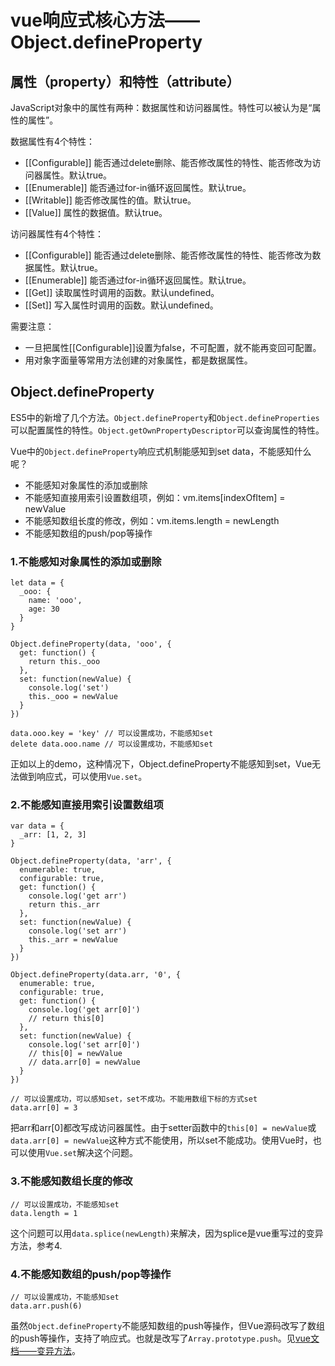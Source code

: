 # vue响应式核心方法——Object.defineProperty

## 属性（property）和特性（attribute）

JavaScript对象中的属性有两种：数据属性和访问器属性。特性可以被认为是“属性的属性”。

数据属性有4个特性：

* \[\[Configurable\]\]  能否通过delete删除、能否修改属性的特性、能否修改为访问器属性。默认true。
* \[\[Enumerable\]\]    能否通过for-in循环返回属性。默认true。
* \[\[Writable\]\]      能否修改属性的值。默认true。
* \[\[Value\]\]         属性的数据值。默认true。

访问器属性有4个特性：

* \[\[Configurable\]\]  能否通过delete删除、能否修改属性的特性、能否修改为数据属性。默认true。
* \[\[Enumerable\]\]    能否通过for-in循环返回属性。默认true。
* \[\[Get\]\]           读取属性时调用的函数。默认undefined。
* \[\[Set\]\]           写入属性时调用的函数。默认undefined。

需要注意：

* 一旦把属性\[\[Configurable\]\]设置为false，不可配置，就不能再变回可配置。
* 用对象字面量等常用方法创建的对象属性，都是数据属性。

## Object.defineProperty

ES5中的新增了几个方法。`Object.defineProperty`和`Object.defineProperties`可以配置属性的特性。`Object.getOwnPropertyDescriptor`可以查询属性的特性。

Vue中的`Object.defineProperty`响应式机制能感知到set data，不能感知什么呢？

* 不能感知对象属性的添加或删除
* 不能感知直接用索引设置数组项，例如：vm.items\[indexOfItem\] = newValue
* 不能感知数组长度的修改，例如：vm.items.length = newLength
* 不能感知数组的push/pop等操作

### 1.不能感知对象属性的添加或删除

```
let data = {
  _ooo: {
    name: 'ooo',
    age: 30
  }
}

Object.defineProperty(data, 'ooo', {
  get: function() {
    return this._ooo
  },
  set: function(newValue) {
    console.log('set')
    this._ooo = newValue
  }
})

data.ooo.key = 'key' // 可以设置成功，不能感知set
delete data.ooo.name // 可以设置成功，不能感知set
```

正如以上的demo，这种情况下，Object.defineProperty不能感知到set，Vue无法做到响应式，可以使用`Vue.set`。

### 2.不能感知直接用索引设置数组项

```
var data = {
  _arr: [1, 2, 3]
}

Object.defineProperty(data, 'arr', {
  enumerable: true,
  configurable: true,
  get: function() {
    console.log('get arr')
    return this._arr
  },
  set: function(newValue) {
    console.log('set arr')
    this._arr = newValue
  }
})

Object.defineProperty(data.arr, '0', {
  enumerable: true,
  configurable: true,
  get: function() {
    console.log('get arr[0]')
    // return this[0]
  },
  set: function(newValue) {
    console.log('set arr[0]')
    // this[0] = newValue
    // data.arr[0] = newValue
  }
})

// 可以设置成功，可以感知set，set不成功。不能用数组下标的方式set
data.arr[0] = 3 
```

把arr和arr\[0\]都改写成访问器属性。由于setter函数中的`this[0] = newValue`或`data.arr[0] = newValue`这种方式不能使用，所以set不能成功。使用Vue时，也可以使用`Vue.set`解决这个问题。

### 3.不能感知数组长度的修改

```
// 可以设置成功，不能感知set
data.length = 1
```

这个问题可以用`data.splice(newLength)`来解决，因为splice是vue重写过的变异方法，参考4.

### 4.不能感知数组的push/pop等操作

```
// 可以设置成功，不能感知set
data.arr.push(6)
```

虽然`Object.defineProperty`不能感知数组的push等操作，但Vue源码改写了数组的push等操作，支持了响应式。也就是改写了`Array.prototype.push`。见[vue文档——变异方法](https://cn.vuejs.org/v2/guide/list.html#变异方法)。

